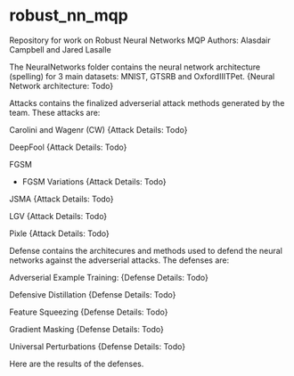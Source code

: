 # robust_nn_mqp
Repository for work on Robust Neural Networks MQP
Authors: Alasdair Campbell and Jared Lasalle

The NeuralNetworks folder contains the neural network architecture (spelling) for 3 main datasets: MNIST, GTSRB and OxfordIIITPet.
{Neural Network architecture: Todo}

Attacks contains the finalized adverserial attack methods generated by the team. These attacks are:

Carolini and Wagenr (CW)
{Attack Details: Todo}

DeepFool
{Attack Details: Todo}

FGSM
- FGSM Variations
{Attack Details: Todo}

JSMA
{Attack Details: Todo}

LGV
{Attack Details: Todo}

Pixle
{Attack Details: Todo}

Defense contains the architecures and methods used to defend the neural networks against the adverserial attacks.
The defenses are:

Adverserial Example Training:
{Defense Details: Todo}

Defensive Distillation
{Defense Details: Todo}

Feature Squeezing
{Defense Details: Todo}

Gradient Masking
{Defense Details: Todo}

Universal Perturbations
{Defense Details: Todo}

Here are the results of the defenses.